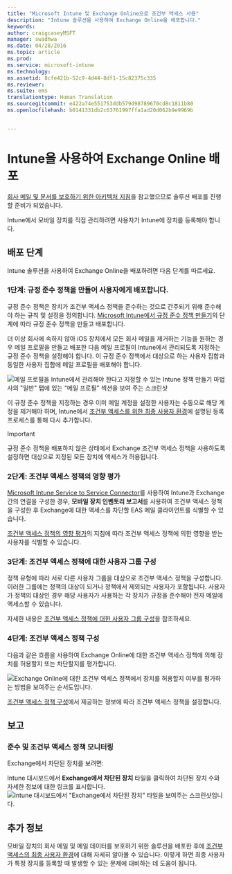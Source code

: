 ```yaml
---
title: "Microsoft Intune 및 Exchange Online으로 조건부 액세스 사용"
description: "Intune 솔루션을 사용하여 Exchange Online을 배포합니다."
keywords: 
author: craigcaseyMSFT
manager: swadhwa
ms.date: 04/28/2016
ms.topic: article
ms.prod: 
ms.service: microsoft-intune
ms.technology: 
ms.assetid: 8cfe421b-52c9-4d44-8df1-15c82375c335
ms.reviewer: 
ms.suite: ems
translationtype: Human Translation
ms.sourcegitcommit: e422a74e551753ddb579d98789670cd8c1811b80
ms.openlocfilehash: b0141331db2c63761997ffa1ad20d062b9e9969b


---
```


# Intune을 사용하여 Exchange Online 배포

[회사 메일 및 문서를 보호하기 위한 아키텍처 지침](architecture-guidance-for-protecting-company-email-and-documents.md)을 참고했으므로 솔루션 배포를 진행할 준비가 되었습니다.

Intune에서 모바일 장치를 직접 관리하려면 사용자가 Intune에 장치를 등록해야 합니다.

## 배포 단계
Intune 솔루션을 사용하여 Exchange Online을 배포하려면 다음 단계를 따르세요.

### 1단계: 규정 준수 정책을 만들어 사용자에게 배포합니다.
규정 준수 정책은 장치가 조건부 액세스 정책을 준수하는 것으로 간주되기 위해 준수해야 하는 규칙 및 설정을 정의합니다. [Microsoft Intune에서 규정 준수 정책 만들기](/intune/deploy-use/create-a-device-compliance-policy-in-microsoft-intune)의 단계에 따라 규정 준수 정책을 만들고 배포합니다.

더 이상 회사에 속하지 않아 iOS 장치에서 모든 회사 메일을 제거하는 기능을 원하는 경우 메일 프로필을 만들고 배포한 다음 메일 프로필이 Intune에서 관리되도록 지정하는 규정 준수 정책을 설정해야 합니다. 이 규정 준수 정책에서 대상으로 하는 사용자 집합과 동일한 사용자 집합에 메일 프로필을 배포해야 합니다.

![메일 프로필을 Intune에서 관리해야 한다고 지정할 수 있는 Intune 정책 만들기 마법사의 "일반" 탭에 있는 “메일 프로필" 섹션을 보여 주는 스크린샷](./media/ProtectEmail/intune-create-policy-email-profile.PNG)

이 규정 준수 정책을 지정하는 경우 이미 메일 계정을 설정한 사용자는 수동으로 해당 계정을 제거해야 하며, Intune에서 [조건부 액세스를 위한 최종 사용자 환경](end-user-experience-conditional-access.md)에 설명된 등록 프로세스를 통해 다시 추가합니다.

> [!IMPORTANT]
> 규정 준수 정책을 배포하지 않은 상태에서 Exchange 조건부 액세스 정책을 사용하도록 설정하면 대상으로 지정된 모든 장치에 액세스가 허용됩니다.

### 2단계: 조건부 액세스 정책의 영향 평가
[Microsoft Intune Service to Service Connector](/intune/deploy-use/intune-service-to-service-exchange-connector)를 사용하여 Intune과 Exchange 간의 연결을 구성한 경우, **모바일 장치 인벤토리 보고서**를 사용하여 조건부 액세스 정책을 구성한 후 Exchange에 대한 액세스를 차단할 EAS 메일 클라이언트를 식별할 수 있습니다.

[조건부 액세스 정책의 영향 평가](/intune/deploy-use/restrict-access-to-exchange-online-with-microsoft-intune#configure-conditional-access)의 지침에 따라 조건부 액세스 정책에 의한 영향을 받는 사용자를 식별할 수 있습니다.

### 3단계: 조건부 액세스 정책에 대한 사용자 그룹 구성
정책 유형에 따라 서로 다른 사용자 그룹을 대상으로 조건부 액세스 정책을 구성합니다. 이러한 그룹에는 정책의 대상이 되거나 정책에서 제외되는 사용자가 포함됩니다. 사용자가 정책의 대상인 경우 해당 사용자가 사용하는 각 장치가 규정을 준수해야 전자 메일에 액세스할 수 있습니다.

자세한 내용은 [조건부 액세스 정책에 대한 사용자 그룹 구성](/intune/deploy-use/restrict-access-to-exchange-online-with-microsoft-intune#configure-conditional-access)을 참조하세요.

### 4단계: 조건부 액세스 정책 구성
다음과 같은 흐름을 사용하여 Exchange Online에 대한 조건부 액세스 정책에 의해 장치를 허용할지 또는 차단할지를 평가합니다.

![Exchange Online에 대한 조건부 액세스 정책에서 장치를 허용할지 여부를 평가하는 방법을 보여주는 순서도입니다.](./media/ProtectEmail/conditional-access-8-1.png)

[조건부 액세스 정책 구성](/intune/deploy-use/restrict-access-to-exchange-online-with-microsoft-intune#configure-conditional-access)에서 제공하는 정보에 따라 조건부 액세스 정책을 설정합니다.



## 보고

### 준수 및 조건부 액세스 정책 모니터링
Exchange에서 차단된 장치를 보려면:

Intune 대시보드에서 **Exchange에서 차단된 장치** 타일을 클릭하여 차단된 장치 수와 자세한 정보에 대한 링크를 표시합니다.
![Intune 대시보드에서 "Exchange에서 차단된 장치" 타일을 보여주는 스크린샷입니다.](./media/ProtectEmail/intune-sa-6blocked-devices.PNG)



## 추가 정보
모바일 장치의 회사 메일 및 메일 데이터를 보호하기 위한 솔루션을 배포한 후에 [조건부 액세스의 최종 사용자 환경](end-user-experience-conditional-access.md)에 대해 자세히 알아볼 수 있습니다. 이렇게 하면 최종 사용자가 특정 장치를 등록할 때 발생할 수 있는 문제에 대비하는 데 도움이 됩니다.



<!--HONumber=Oct16_HO2-->


